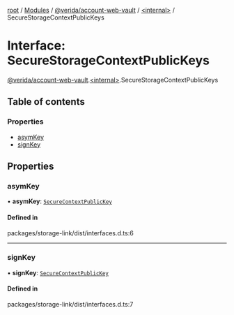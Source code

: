 [root](../README.md) / [Modules](../modules.md) / [@verida/account-web-vault](../modules/verida_account_web_vault.md) / [<internal\>](../modules/verida_account_web_vault._internal_.md) / SecureStorageContextPublicKeys

# Interface: SecureStorageContextPublicKeys

[@verida/account-web-vault](../modules/verida_account_web_vault.md).[<internal\>](../modules/verida_account_web_vault._internal_.md).SecureStorageContextPublicKeys

## Table of contents

### Properties

- [asymKey](verida_account_web_vault._internal_.SecureStorageContextPublicKeys.md#asymkey)
- [signKey](verida_account_web_vault._internal_.SecureStorageContextPublicKeys.md#signkey)

## Properties

### asymKey

• **asymKey**: [`SecureContextPublicKey`](verida_account_web_vault._internal_.SecureContextPublicKey.md)

#### Defined in

packages/storage-link/dist/interfaces.d.ts:6

___

### signKey

• **signKey**: [`SecureContextPublicKey`](verida_account_web_vault._internal_.SecureContextPublicKey.md)

#### Defined in

packages/storage-link/dist/interfaces.d.ts:7
